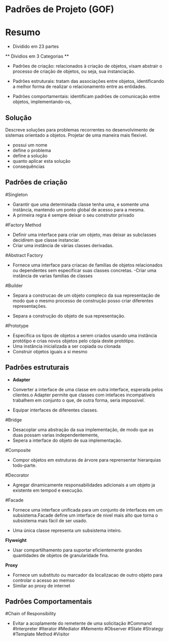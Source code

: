 # Padrões de Projeto (GOF)

# Resumo

- Dividido em 23 partes

** Dividios em 3 Categorias **

- Padrões de criação: relacionados à criação de objetos, visam abstrair o processo de
  criação de objetos, ou seja, sua instanciação.

- Padrões estruturais: tratam das associações entre objetos, identificando a melhor
  forma de realizar o relacionamento entre as entidades.

- Padrões comportamentais: identificam padrões de comunicação entre objetos,
  implementando-os,

## Solução

Descreve soluções para problemas recorrentes no desenvolvimento de sistemas orientado a objetos. Projetar de uma maneira mais flexivel.

- possui um nome
- define o problema
- define a solução
- quanto aplicar esta solução
- consequências

## Padrões de criação

#Singleton

- Garantir que uma determinada classe tenha uma, e somente uma instância, mantendo um ponto global de acesso para a mesma.
- A primeira regra é sempre deixar o seu construtor privado

#Factory Method

- Definir uma interface para criar um objeto, mas deixar as subclasses decidirem que classe instanciar.
- Criar uma instância de várias classes derivadas.

#Abstract Factory

- Fornece uma interface para criacao de familias de objetos relacionados ou dependentes sem especificar suas classes concretas.
  -Criar uma instância de varias famílias de classes

#Builder

- Separa a construcao de um objeto compleco da sua representação de modo que o mesmo processo de construção posso criar diferentes representações.

- Separa a construção do objeto de sua representação.

#Prototype

- Especifica os tipos de objetos a serem criados usando uma instância protótipo e crias novos objetos pelo cópia deste protótipo.
- Uma instância inicializada a ser copiada ou clonada
- Construir objetos iguais a si mesmo

## Padrões estruturais

* **Adapter**

- Converter a interface de uma classe em outra interface, esperada pelos clientes.o Adapter permite que classes com intefaces incompativeis trabalhem em conjunto o que, de outra forma, seria impossivel.

- Equipar interfaces de diferentes classes.

#Bridge

- Desacoplar uma abstração da sua implementação, de modo que as duas possam varias independentemente,
- Sepera a interface do objeto de sua implementação.

#Composite

- Compor objetos em estruturas de árvore para reprensentar hierarquias todo-parte.

#Decorator

- Agregar dinamicamente responsabilidades adicionais a um objeto ja existente em tempod e execução.

#Facade

- Fornece uma interface unificada para um conjunto de interfaces em um subsistema.Facade define um interface
  de nivel mais alto que torna o subsistema mais fácil de ser usado.

- Uma única classe representa um subsistema inteiro.

**Flyweight**

- Usar compartilhamento para suportar eficientemente grandes quantidades de objetos de granularidade fina.

**Proxy**

- Fornece um substituto ou marcador da localizacao de outro objeto para controlar o acesso ao memso
- Similar ao proxy de internet

## Padrões Comportamentais

#Chain of Responsibility

- Evitar a acoplamente do remetente de uma solicitação
  #Command
  #Interpreter
  #Iterator
  #Mediator
  #Memento
  #Observer
  #State
  #Strategy
  #Template Method
  #Visitor
